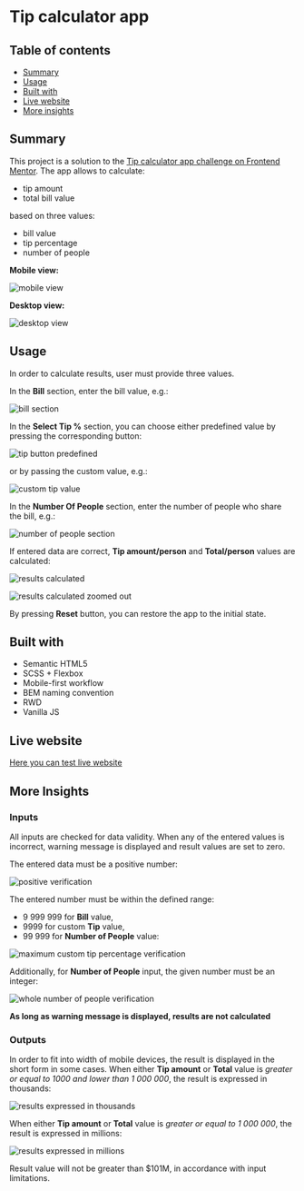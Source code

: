# Tip calculator app

## Table of contents

- [Summary](#summary)
- [Usage](#usage)
- [Built with](#built-with)
- [Live website](#live-website)
- [More insights](#more-insights)


## Summary

This project is a solution to the [Tip calculator app challenge on Frontend Mentor](https://www.frontendmentor.io/challenges/tip-calculator-app-ugJNGbJUX). The app allows to calculate:
+ tip amount
+ total bill value

based on three values:

+ bill value
+ tip percentage
+ number of people

**Mobile view:**

![mobile view](/docs/general-view-mobile.png)



**Desktop view:**

![desktop view](/docs/general-view-desktop.png)




## Usage

In order to calculate results, user must provide three values.


In the **Bill** section, enter the bill value, e.g.:

![bill section](docs/bill/bill.png)


In the **Select Tip %** section, you can choose either predefined value by pressing the corresponding button:

![tip button predefined](/docs/tip-percentage/tip-percentage-button-predefined.png)

or by passing the custom value, e.g.:

![custom tip value](/docs/tip-percentage/tip-percentage-custom-value.png)

In the **Number Of People** section, enter the number of people who share the bill, e.g.:

![number of people section](docs/number-of-people/number-of-people.png)


If entered data are correct, **Tip amount/person** and **Total/person** values are calculated:

![results calculated](docs/results/results.png)

![results calculated zoomed out](docs/general-view-mobile-calculated.png)

By pressing **Reset** button, you can restore the app to the initial state.

## Built with

- Semantic HTML5
- SCSS + Flexbox
- Mobile-first workflow
- BEM naming convention
- RWD
- Vanilla JS

## Live website

[Here you can test live website](https://aviation4.github.io/Tip-calculator/)


## More Insights

### Inputs ###

All inputs are checked for data validity. When any of the entered values is incorrect, warning message is displayed and result values are set to zero.


The entered data must be a positive number:

![positive verification](/docs/bill/bill-negative.png)

The entered number must be within the defined range:
- 9 999 999 for **Bill** value,
- 9999 for custom **Tip** value,
- 99 999 for **Number of People** value:

![maximum custom tip percentage verification](docs/tip-percentage/tip-percentage-custom-value-max.png)


Additionally, for **Number of People** input, the given number must be an integer:

![whole number of people verification](docs/number-of-people/number-of-people-integer.png)


**As long as warning message is displayed, results are not calculated**


### Outputs ###

In order to fit into width of mobile devices, the result is displayed in the short form in some cases. When either **Tip amount** or **Total** value is *greater or equal to 1000 and lower than 1 000 000*, the result is expressed in thousands:

![results expressed in thousands](docs/results/results-thousands.png)

When either **Tip amount** or **Total** value is *greater or equal to 1 000 000*, the result is expressed in millions:

![results expressed in millions](docs/results/results-millions.png)

Result value will not be greater than $101M, in accordance with input limitations.
